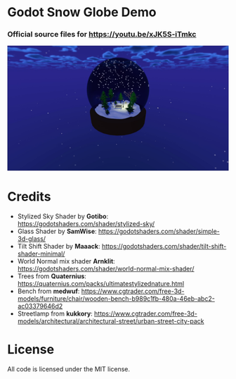 # Godot Snow Globe Demo

### Official source files for https://youtu.be/xJK5S-iTmkc

![](./preview/preview.jpg)

# Credits

- Stylized Sky Shader by **Gotibo**: https://godotshaders.com/shader/stylized-sky/
- Glass Shader by **SamWise**: https://godotshaders.com/shader/simple-3d-glass/
- Tilt Shift Shader by **Maaack**: https://godotshaders.com/shader/tilt-shift-shader-minimal/
- World Normal mix shader **Arnklit**: https://godotshaders.com/shader/world-normal-mix-shader/
- Trees from **Quaternius**: https://quaternius.com/packs/ultimatestylizednature.html
- Bench from **medwuf**: https://www.cgtrader.com/free-3d-models/furniture/chair/wooden-bench-b989c1fb-480a-46eb-abc2-ac03379646d2
- Streetlamp from **kukkory**: https://www.cgtrader.com/free-3d-models/architectural/architectural-street/urban-street-city-pack

# License

All code is licensed under the MIT license.
